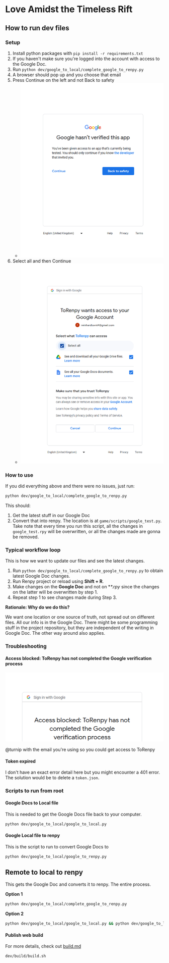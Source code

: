 # Love Amidst the Timeless Rift

## How to run dev files

### Setup

1. Install python packages with `pip install -r requirements.txt`
2. If you haven't make sure you're logged into the account with access to the Google Doc.
3. Run `python dev/google_to_local/complete_google_to_renpy.py`
4. A browser should pop up and you choose that email
5. Press Continue on the left and not Back to safety
    - ![perm1.png](docs%2Fperm1.png)
6. Select all and then Continue
    - ![perm2.png](docs%2Fperm2.png)

### How to use

If you did everything above and there were no issues, just run:

```bash
python dev/google_to_local/complete_google_to_renpy.py
```

This should:

1. Get the latest stuff in our Google Doc
2. Convert that into renpy. The location is at `game/scripts/google_test.py`. Take note that every time you run this
   script, all the changes in `google_test.rpy` will be overwritten, or all the changes made are gonna be removed.

### Typical workflow loop

This is how we want to update our files and see the latest changes.

1. Run `python dev/google_to_local/complete_google_to_renpy.py` to obtain latest Google Doc changes.
2. Run Renpy project or reload using **Shift + R**.
3. Make changes on the **Google Doc** and not on **\*.rpy* since the changes on the latter will be overwritten by step
    1.
4. Repeat step 1 to see changes made during Step 3.

**Rationale: Why do we do this?**

We want one location or one source of truth, not spread out on different files. All our info is in the Google Doc. There
might be some programming stuff in the project repository, but they are independent of the writing in Google Doc. The
other way around also applies.

### Troubleshooting

#### Access blocked: ToRenpy has not completed the Google verification process

![img.png](docs%2Fperm3.png)

@turnip with the email you're using so you could get access to ToRenpy

#### Token expired

I don't have an exact error detail here but you might encounter a 401 error. The solution would be to delete
a `token.json`.

### Scripts to run from root

#### Google Docs to Local file

This is needed to get the Google Docs file back to your computer.

```bash
python dev/google_to_local/google_to_local.py
```

#### Google Local file to renpy

This is the script to run to convert Google Docs to

```bash
python dev/google_to_local/google_to_renpy.py
```

## Remote to local to renpy

This gets the Google Doc and converts it to renpy. The entire process.

**Option 1**

```bash
python dev/google_to_local/complete_google_to_renpy.py
```

**Option 2**

```bash
python dev/google_to_local/google_to_local.py && python dev/google_to_local/google_to_renpy.py
```

#### Publish web build

For more details, check out [build.md](dev%2Fbuild%2Fbuild.md)

```bash
dev/build/build.sh 
```